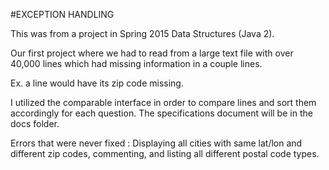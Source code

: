 #EXCEPTION HANDLING

This was from a project in Spring 2015 Data Structures (Java 2).

Our first project where we had to read from a large text file with over 40,000 lines which had missing information in a couple lines. 

Ex. a line would have its zip code missing.

I utilized the comparable interface in order to compare lines and sort them accordingly for each question.
The specifications document will be in the docs folder.

Errors that were never fixed : Displaying all cities with same lat/lon and different zip codes, commenting, and listing all different postal code types.


